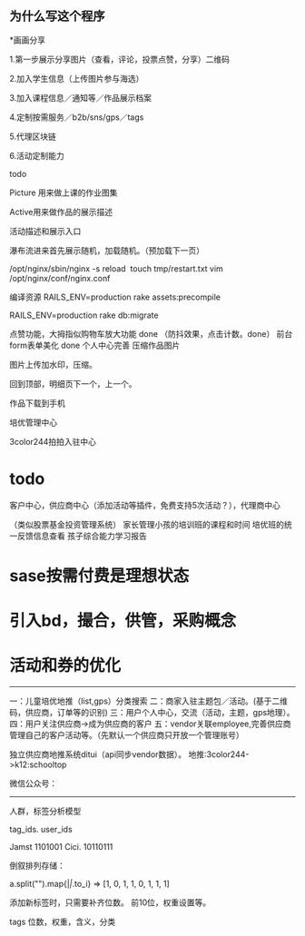 ## 为什么写这个程序
  *画画分享

1.第一步展示分享图片（查看，评论，投票点赞，分享）二维码

2.加入学生信息（上传图片参与海选）

3.加入课程信息／通知等／作品展示档案

4.定制按需服务／b2b/sns/gps／tags

5.代理区块链

6.活动定制能力

todo
  
Picture 用来做上课的作业图集

Active用来做作品的展示描述

活动描述和展示入口

瀑布流进来首先展示随机，加载随机。（预加载下一页）

/opt/nginx/sbin/nginx -s reload 
touch tmp/restart.txt 
vim /opt/nginx/conf/nginx.conf

编译资源
RAILS_ENV=production rake assets:precompile

RAILS_ENV=production rake db:migrate

点赞功能，大拇指似购物车放大功能 done （防抖效果，点击计数。done）
前台form表单美化 done
个人中心完善
压缩作品图片


图片上传加水印，压缩。

回到顶部，明细页下一个，上一个。

作品下载到手机


培优管理中心

3color244拍拍入驻中心


# todo
客户中心，供应商中心（添加活动等插件，免费支持5次活动？），代理商中心

（类似股票基金投资管理系统）
家长管理小孩的培训班的课程和时间
培优班的统一反馈信息查看
孩子综合能力学习报告

# sase按需付费是理想状态
# 引入bd，撮合，供管，采购概念

# 活动和券的优化

---------------------------

一：儿童培优地推（list,gps）分类搜索
二：商家入驻主题包／活动。(基于二维码，供应商，订单等的识别)
三：用户个人中心，交流（活动，主题，gps地理）。
四：用户关注供应商->成为供应商的客户
五：vendor关联employee,完善供应商管理自己的客户活动等。（先默认一个供应商只开放一个管理账号）


独立供应商地推系统ditui（api同步vendor数据）。
地推:3color244->k12:schooltop


微信公众号：

-----------------------------

人群，标签分析模型

tag_ids.    user_ids

Jamst  1101001
Cici.   10110111

倒叙排列存储：

a.split("").map{|_|_.to_i}
 => [1, 0, 1, 1, 0, 1, 1, 1]

添加新标签时，只需要补齐位数。
前10位，权重设置等。

tags
位数，权重，含义，分类

